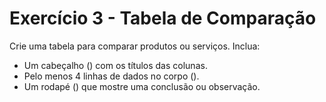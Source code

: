# Exercício 3 - Tabela de Comparação
Crie uma tabela para comparar produtos ou serviços.
Inclua:

- Um cabeçalho (<thead>) com os títulos das colunas.
- Pelo menos 4 linhas de dados no corpo (<tbody>).
- Um rodapé (<tfoot>) que mostre uma conclusão ou observação.

